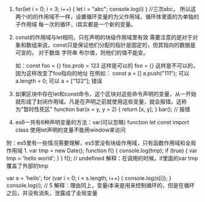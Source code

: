 
1.  for(let i = 0; i < 3; i++)
    {
    	let i = "abc";
    	console.log(i)
    }
	//三次abc，
	所以这两个i的的作用域不一样，设置循环变量的为父作用域，循环体里面的为单独的子作用域
	每一次的循环，i其实都是一个新的变量。

2. const的作用域与let相同，只在声明的块级作用域里有效
   需要注意的是对于对象和数组来说，const只是保证他们分配的指针是固定的，但其指向的数据是可变的。
   对于数值 字符串 布尔值，则他们的值不能变。

   如：const foo = {}
   	   foo.prob = 123  这样是可以的
   	   foo = {}  这样是不可以的，因为这样改变了foo指向的地址
   	在例如：
   	   const a = []
   	   a.push("111"); 可以
   	   a.length = 0;   可以
   	   a = ["122"];   错误

3. 如果区块中存在let和const命令，这个区块对这些命令声明的变量，从一开始就形成了封闭作用域。凡是在声明之前就使用这些变量，就会报错。这称为"暂时性死区"
   function bar(x = y, y = 2) {
     return [x, y];
   }
   bar(); // 报错

4. es6一共有6种声明变量的方法：var(可以忽略) function let const import class
	使用let声明的变量不能用window来访问

附：es5里有一些情况需要理解，es5里没有块级作用域，只有函数作用域和全局作用域
1. 
   var tmp = new Date();
   function f() {
     console.log(tmp);
     if (true) {
       var tmp = 'hello world';
     }
   }
   f(); // undefined
   解释：在调用的时候，if里面的var tmp覆盖了外部的tmp

   var s = 'hello';
   for (var i = 0; i < s.length; i++) {
     console.log(s[i]);
   }
   console.log(i); // 5
   解释：理由同上，变量i本来是用来控制循环的，但是在循环之后，并没有消失，泄露成了全局变量
